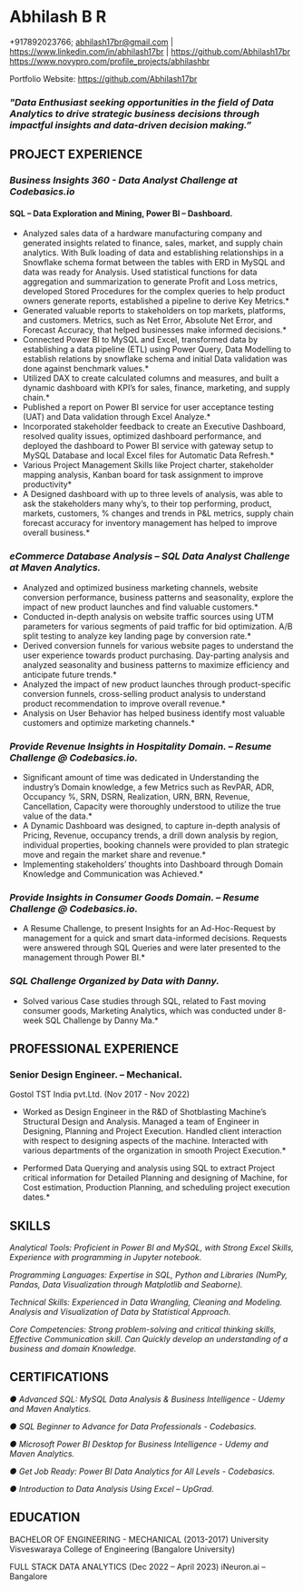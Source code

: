 # Abhilash B R

+917892023766; abhilash17br@gmail.com | https://www.linkedin.com/in/abhilash17br | https://github.com/Abhilash17br
https://www.novypro.com/profile_projects/abhilashbr 

Portfolio Website: https://github.com/Abhilash17br

### *"Data Enthusiast seeking opportunities in the field of Data Analytics to drive strategic business decisions through impactful    insights and data-driven decision making.”*

## PROJECT EXPERIENCE 
### *Business Insights 360 - Data Analyst Challenge at Codebasics.io*
#### SQL – Data Exploration and Mining, Power BI – Dashboard.	 	 	 	 	 	 	 	           
* Analyzed sales data of a hardware manufacturing company and generated insights related to finance, sales, market, and supply chain analytics. With Bulk loading of data and establishing relationships in a Snowflake schema format between the tables with ERD in MySQL and data was ready for Analysis. Used statistical functions for data aggregation and summarization to generate Profit and Loss metrics, developed Stored Procedures for the complex queries to help product owners generate reports, established a pipeline to derive Key Metrics.*
* Generated valuable reports to stakeholders on top markets, platforms, and customers. Metrics, such as Net Error, Absolute Net Error, and Forecast Accuracy, that helped businesses make informed decisions.*
* Connected Power BI to MySQL and Excel, transformed data by establishing a data pipeline (ETL) using Power Query, Data Modelling to establish relations by snowflake schema and initial Data validation was done against benchmark values.*
* Utilized DAX to create calculated columns and measures, and built a dynamic dashboard with KPI’s for sales, finance, marketing, and supply chain.*
* Published a report on Power BI service for user acceptance testing (UAT) and Data validation through Excel Analyze.*
* Incorporated stakeholder feedback to create an Executive Dashboard, resolved quality issues, optimized dashboard performance, and deployed the dashboard to Power BI service with gateway setup to MySQL Database and local Excel files for Automatic Data Refresh.*
* Various Project Management Skills like Project charter, stakeholder mapping analysis, Kanban board for task assignment to improve productivity*
* A Designed dashboard with up to three levels of analysis, was able to ask the stakeholders many why’s, to their top performing, product, markets, customers, % changes and trends in P&L metrics, supply chain forecast accuracy for inventory management has helped to improve overall business.*

### *eCommerce Database Analysis – SQL Data Analyst Challenge at Maven Analytics.*
* Analyzed and optimized business marketing channels, website conversion performance, business patterns and seasonality, explore the impact of new product launches and find valuable customers.*
* Conducted in-depth analysis on website traffic sources using UTM parameters for various segments of paid traffic for bid optimization. A/B split testing to analyze key landing page by conversion rate.*
* Derived conversion funnels for various website pages to understand the user experience towards product purchasing. Day-parting analysis and analyzed seasonality and business patterns to maximize efficiency and anticipate future trends.*
* Analyzed the impact of new product launches through product-specific conversion funnels, cross-selling product analysis to understand product recommendation to improve overall revenue.*
* Analysis on User Behavior has helped business identify most valuable customers and optimize marketing channels.*


### *Provide Revenue Insights in Hospitality Domain. – Resume Challenge @ Codebasics.io.*
* Significant amount of time was dedicated in Understanding the industry’s Domain knowledge, a few Metrics such as RevPAR, ADR, Occupancy %, SRN, DSRN, Realization, URN, BRN, Revenue, Cancellation, Capacity were thoroughly understood to utilize the true value of the data.*
* A Dynamic Dashboard was designed, to capture in-depth analysis of Pricing, Revenue, occupancy trends, a drill down analysis by region, individual properties, booking channels were provided to plan strategic move and regain the market share and revenue.*
* Implementing stakeholders’ thoughts into Dashboard through Domain Knowledge and Communication was Achieved.*

### *Provide Insights in Consumer Goods Domain. – Resume Challenge @ Codebasics.io.*
* A Resume Challenge, to present Insights for an Ad-Hoc-Request by management for a quick and smart data-informed decisions. Requests were answered through SQL Queries and were later presented to the management through Power BI.*

### *SQL Challenge Organized by Data with Danny.*
* Solved various Case studies through SQL, related to Fast moving consumer goods, Marketing Analytics, which was conducted under 8-week SQL Challenge by Danny Ma.*

## PROFESSIONAL EXPERIENCE 

### Senior Design Engineer.  – Mechanical.  
Gostol TST India pvt.Ltd.  (Nov 2017 - Nov 2022)
* Worked as Design Engineer in the R&D of Shotblasting Machine’s Structural Design and Analysis. Managed a team of Engineer in Designing, Planning and Project Execution. Handled client interaction with respect to designing aspects of the machine. Interacted with various departments of the organization in smooth Project Execution.*

* Performed Data Querying and analysis using SQL to extract Project critical information for Detailed Planning and designing of Machine, for Cost estimation, Production Planning, and scheduling project execution dates.*

## SKILLS

*Analytical Tools: Proficient in Power BI and MySQL, with Strong Excel Skills, Experience with programming in Jupyter notebook.*

*Programming Languages: Expertise in SQL, Python and Libraries (NumPy, Pandas, Data Visualization through Matplotlib and Seaborne).*

*Technical Skills: Experienced in Data Wrangling, Cleaning and Modeling. Analysis and Visualization of Data by Statistical Approach.*

*Core Competencies: Strong problem-solving and critical thinking skills, Effective Communication skill. 
                                    Can Quickly develop an understanding of a business and domain Knowledge.*

## CERTIFICATIONS

*●	Advanced SQL: MySQL Data Analysis & Business Intelligence - Udemy and Maven Analytics.*

*●	SQL Beginner to Advance for Data Professionals - Codebasics.*

*●	Microsoft Power BI Desktop for Business Intelligence - Udemy and Maven Analytics.*

*●	Get Job Ready: Power BI Data Analytics for All Levels - Codebasics.*

*●	Introduction to Data Analysis Using Excel – UpGrad.*


## EDUCATION 

BACHELOR OF ENGINEERING - MECHANICAL (2013-2017)
  University Visveswaraya College of Engineering (Bangalore University)

FULL STACK DATA ANALYTICS (Dec 2022 – April 2023)
   iNeuron.ai – Bangalore
